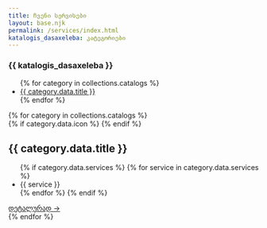 ```yaml
---
title: ჩვენი სერვისები
layout: base.njk
permalink: /services/index.html
katalogis_dasaxeleba: კატეგორიები
---
```

<section class="services-page-section">
    <div class="container">
        <div class="services-page-layout">
            <aside class="services-nav" data-aos="fade-right">
                <h3>{{ katalogis_dasaxeleba }}</h3>
                <ul>
                    {% for category in collections.catalogs %}
                        <li><a href="#{{ category.data.slug }}">{{ category.data.title }}</a></li>
                    {% endfor %}
                </ul>
            </aside>
            <div class="services-content">
                {% for category in collections.catalogs %}
                    <div id="{{ category.data.slug }}" class="service-category" data-aos="fade-up">
                        <div class="category-title-wrapper">
                            {% if category.data.icon %}
                                <i data-lucide="{{ category.data.icon }}"></i>
                            {% endif %}
                            <h2>{{ category.data.title }}</h2>
                        </div>
                        <ul>
                            {% if category.data.services %}
                                {% for service in category.data.services %}
                                    <li>{{ service }}</li>
                                {% endfor %}
                            {% endif %}
                        </ul>
                        <a href="/services/{{ category.data.slug }}/" class="details-link">დეტალურად →</a>
                    </div>
                {% endfor %}
            </div>
        </div>
    </div>
</section>